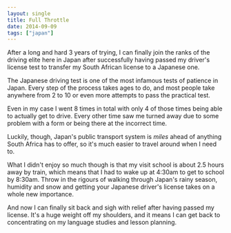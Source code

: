 ```yaml
---
layout: single
title: Full Throttle
date: 2014-09-09
tags: ["japan"]
---
```


After a long and hard 3 years of trying, I can finally join the ranks of the driving elite here in Japan after successfully having passed my driver's license test to transfer my South African license to a Japanese one.

The Japanese driving test is one of the most infamous tests of patience in Japan. Every step of the process takes ages to do, and most people take anywhere from 2 to 10 or even more attempts to pass the practical test.

Even in my case I went 8 times in total with only 4 of those times being able to actually get to drive. Every other time saw me turned away due to some problem with a form or being there at the incorrect time.

Luckily, though, Japan's public transport system is _miles_ ahead of anything South Africa has to offer, so it's much easier to travel around when I need to.

What I didn't enjoy so much though is that my visit school is about 2.5 hours away by train, which means that I had to wake up at 4:30am to get to school by 8:30am. Throw in the rigours of walking through Japan's rainy season, humidity and snow and getting your Japanese driver's license takes on a whole new importance.

And now I can finally sit back and sigh with relief after having passed my license. It's a huge weight off my shoulders, and it means I can get back to concentrating on my language studies and lesson planning.

